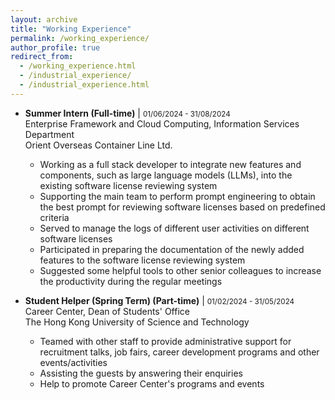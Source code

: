 ```yaml
---
layout: archive
title: "Working Experience"
permalink: /working_experience/
author_profile: true
redirect_from:
  - /working_experience.html
  - /industrial_experience/
  - /industrial_experience.html
---
```


* <b>Summer Intern (Full-time)</b> | <small>01/06/2024 - 31/08/2024</small>
<br>Enterprise Framework and Cloud Computing, Information Services Department
<br>Orient Overseas Container Line Ltd.
    * Working as a full stack developer to integrate new features and components, such as large language models (LLMs), into the existing software license reviewing system
    * Supporting the main team to perform prompt engineering to obtain the best prompt for reviewing software licenses based on predefined criteria
    * Served to manage the logs of different user activities on different software licenses
    * Participated in preparing the documentation of the newly added features to the software license reviewing system
    * Suggested some helpful tools to other senior colleagues to increase the productivity during the regular meetings

* <b>Student Helper (Spring Term) (Part-time)</b> | <small>01/02/2024 - 31/05/2024</small>
<br>Career Center, Dean of Students' Office
<br>The Hong Kong University of Science and Technology
    * Teamed with other staff to provide administrative support for recruitment talks, job fairs, career development programs and other events/activities
    * Assisting the guests by answering their enquiries
    * Help to promote Career Center's programs and events